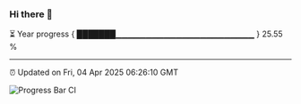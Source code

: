 ### Hi there 👋

⏳ Year progress { ███████▁▁▁▁▁▁▁▁▁▁▁▁▁▁▁▁▁▁▁▁▁▁▁ } 25.55 %

---

⏰ Updated on Fri, 04 Apr 2025 06:26:10 GMT

![Progress Bar CI](https://github.com/liununu/liununu/workflows/Progress%20Bar%20CI/badge.svg)
